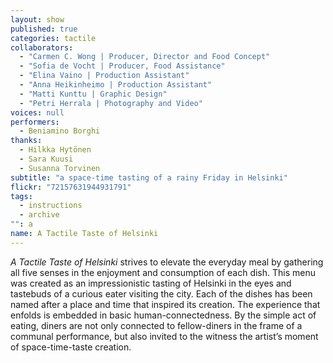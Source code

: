 ```yaml
---
layout: show
published: true
categories: tactile
collaborators: 
  - "Carmen C. Wong | Producer, Director and Food Concept"
  - "Sofia de Vocht | Producer, Food Assistance"
  - "Elina Vaino | Production Assistant"
  - "Anna Heikinheimo | Production Assistant"
  - "Matti Kunttu | Graphic Design"
  - "Petri Herrala | Photography and Video"
voices: null
performers: 
  - Beniamino Borghi
thanks: 
  - Hilkka Hytönen
  - Sara Kuusi
  - Susanna Torvinen
subtitle: "a space-time tasting of a rainy Friday in Helsinki"
flickr: "72157631944931791"
tags: 
  - instructions
  - archive
"": a
name: A Tactile Taste of Helsinki
---
```


_A Tactile Taste of Helsinki_ strives to elevate the everyday meal by gathering all five senses in the enjoyment and consumption of each dish. This menu was created as an impressionistic tasting of Helsinki in the eyes and tastebuds of a curious eater visiting the city. Each of the dishes has been named after a place and time that inspired its creation. The experience that enfolds is embedded in basic human-connectedness. By the simple act of eating, diners are not only connected to fellow-diners in the frame of a communal performance, but also invited to the witness the artist’s moment of space-time-taste creation.